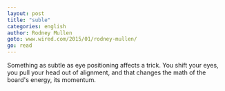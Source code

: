 ```yaml
---
layout: post
title: "suble"
categories: english
author: Rodney Mullen
goto: www.wired.com/2015/01/rodney-mullen/
go: read
---
```

Something as subtle as eye positioning affects a trick. You shift your eyes, you pull your head out of alignment, and that changes the math of the board's energy, its momentum.
